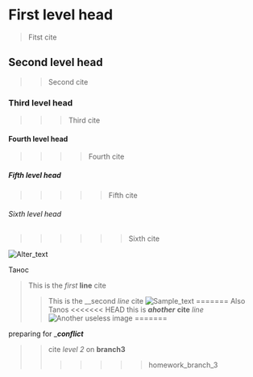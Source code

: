 # First level head
>Fitst cite
## Second level head
>>Second cite
### Third level head
>>>Third cite
#### Fourth level head
>>>>Fourth cite
##### Fifth level head
>>>>>Fifth cite
###### Sixth level head
>>>>>>Sixth cite




![Alter_text](https://www.zbrushcentral.com/uploads/default/optimized/4X/5/8/a/58a1d7bc3927faf711ae8af8c79c3c7e04efcdd2_2_1024x726.png)

Танос

>This is the *first* **line** cite
>>This is the __second _line_ cite
![Sample_text](https://mir-s3-cdn-cf.behance.net/project_modules/1400/617cf365983491.5b06a7ae91e07.jpg)
=======
Also Tanos
<<<<<<< HEAD
>>this is _**ahother**_ __cite__ *line* 
![Another useless image](https://besthqwallpapers.com/Uploads/6-5-2018/51319/natsu-dragneel-team-natsu-protagonist-manga-art.jpg)
=======

preparing for _**_conflict_**
>>cite *level 2* on __branch3__
>>>>>>> homework_branch_3
